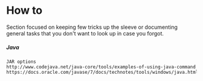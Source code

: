 # How to

Section focused on keeping few tricks up the sleeve or documenting general tasks that you don't want to look up in case you forgot.

##### Java

```
JAR options
http://www.codejava.net/java-core/tools/examples-of-using-java-command
https://docs.oracle.com/javase/7/docs/technotes/tools/windows/java.html
```



